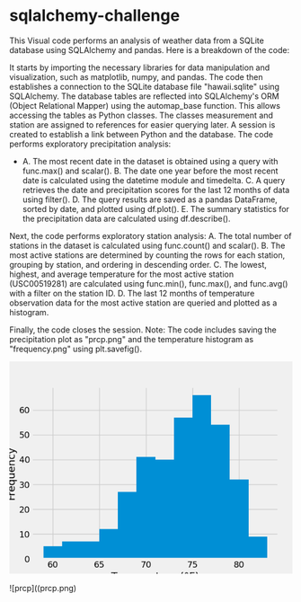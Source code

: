 # sqlalchemy-challenge

This Visual code performs an analysis of weather data from a SQLite 
database using SQLAlchemy and pandas. Here is a breakdown of the code:

It starts by importing the necessary libraries for data manipulation and 
visualization, such as matplotlib, numpy, and pandas.
The code then establishes a connection to the SQLite database file 
"hawaii.sqlite" using SQLAlchemy.
The database tables are reflected into SQLAlchemy's ORM (Object Relational 
Mapper) using the automap_base function. This allows accessing the tables 
as Python classes.
The classes measurement and station are assigned to references for easier 
querying later.
A session is created to establish a link between Python and the database.
The code performs exploratory precipitation analysis:
*  A.	The most recent date in the dataset is obtained using a query with 
func.max() and scalar().
  B.	The date one year before the most recent date is calculated using 
the datetime module and timedelta.
C.	A query retrieves the date and precipitation scores for the last 
12 months of data using filter().
D.	The query results are saved as a pandas DataFrame, sorted by date, 
and plotted using df.plot().
E.	The summary statistics for the precipitation data are calculated 
using df.describe().

Next, the code performs exploratory station analysis:
A.	The total number of stations in the dataset is calculated using 
func.count() and scalar().
B.	The most active stations are determined by counting the rows for 
each station, grouping by station, and ordering in descending order.
C.	The lowest, highest, and average temperature for the most active 
station (USC00519281) are calculated using func.min(), func.max(), and 
func.avg() with a filter on the station ID.
D.	The last 12 months of temperature observation data for the most 
active station are queried and plotted as a histogram.

Finally, the code closes the session.
Note: The code includes saving the precipitation plot as "prcp.png" and 
the temperature histogram as "frequency.png" using plt.savefig().

![frequency](frequency.png)

![prcp]((prcp.png)


